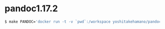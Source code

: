 # pandoc1.17.2

```bash
$ make PANDOC='docker run -t -v `pwd`:/workspace yoshitakehamano/pandoc1.17.2 pandoc' book
```
